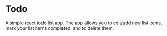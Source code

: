 # Todo

A simple react todo list app. The app allows you to edit/add new list items, mark your list items completed, and to delete them.
